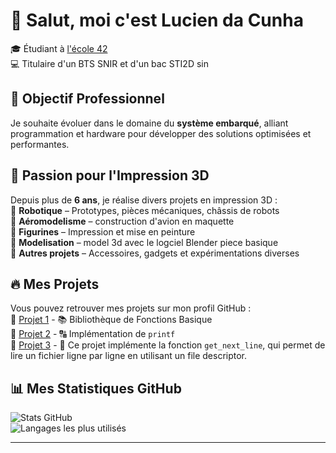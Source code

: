 # 👋 Salut, moi c'est Lucien da Cunha

🎓 Étudiant à [l'école 42](https://42.fr/)  
💻 Titulaire d'un BTS SNIR et d'un bac STI2D sin  

## 🎯 Objectif Professionnel  

Je souhaite évoluer dans le domaine du **système embarqué**, alliant programmation et hardware pour développer des solutions optimisées et performantes.  

## 🎨 Passion pour l'Impression 3D  

Depuis plus de **6 ans**, je réalise divers projets en impression 3D :  
🔹 **Robotique** – Prototypes, pièces mécaniques, châssis de robots  
🔹 **Aéromodelisme** – construction d'avion en maquette  
🔹 **Figurines** – Impression et mise en peinture  
🔹 **Modelisation** – model 3d avec le logciel Blender piece basique  
🔹 **Autres projets** – Accessoires, gadgets et expérimentations diverses  

## 🔥 Mes Projets  

Vous pouvez retrouver mes projets sur mon profil GitHub :  
🔹 [Projet 1](https://github.com/listaro75/libft) - 📚 Bibliothèque de Fonctions Basique  
🔹 [Projet 2](https://github.com/listaro75/ft_printf) - 🔠 Implémentation de `printf`  
🔹 [Projet 3](https://github.com/listaro75/get_next_line) - 📜 Ce projet implémente la fonction `get_next_line`, qui permet de lire un fichier ligne par ligne en utilisant un file descriptor. 

## 📊 Mes Statistiques GitHub  

![Stats GitHub](https://github-readme-stats.vercel.app/api?username=listaro75&show_icons=true&theme=radical)  
![Langages les plus utilisés](https://github-readme-stats.vercel.app/api/top-langs/?username=listaro75&layout=compact&theme=radical)  

---


